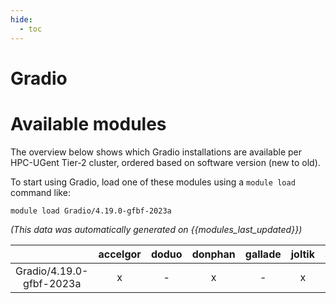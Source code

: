 ```yaml
---
hide:
  - toc
---
```


Gradio
======

# Available modules


The overview below shows which Gradio installations are available per HPC-UGent Tier-2 cluster, ordered based on software version (new to old).

To start using Gradio, load one of these modules using a `module load` command like:

```shell
module load Gradio/4.19.0-gfbf-2023a
```

*(This data was automatically generated on {{modules_last_updated}})*  

| |accelgor|doduo|donphan|gallade|joltik|shinx|skitty|
| :---: | :---: | :---: | :---: | :---: | :---: | :---: | :---: |
|Gradio/4.19.0-gfbf-2023a|x|-|x|-|x|x|-|
